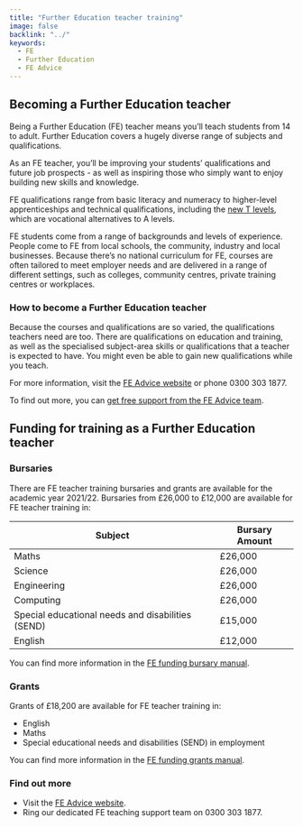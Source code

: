 ```yaml
---
title: "Further Education teacher training"
image: false
backlink: "../"
keywords:
  - FE
  - Further Education
  - FE Advice
---
```


## Becoming a Further Education teacher

Being a Further Education (FE) teacher means you’ll teach students from 14 to adult. Further Education covers a hugely diverse range of subjects and qualifications. 

As an FE teacher, you’ll be improving your students’ qualifications and future job prospects - as well as inspiring those who simply want to enjoy building new skills and knowledge.

FE qualifications range from basic literacy and numeracy to higher-level apprenticeships and technical qualifications, including the <a href='https://www.gov.uk/government/publications/introduction-of-t-levels/introduction-of-t-levels'>new T levels</a>, which are vocational alternatives to A levels.

FE students come from a range of backgrounds and levels of experience. People come to FE from local schools, the community, industry and local businesses. Because there’s no national curriculum for FE, courses are often tailored to meet employer needs and are delivered in a range of different settings, such as colleges, community centres, private training centres or workplaces.

### How to become a Further Education teacher

Because the courses and qualifications are so varied, the qualifications teachers need are too. There are qualifications on education and training, as well as the specialised subject-area skills or qualifications that a teacher is expected to have. You might even be able to gain new qualifications while you teach.

For more information, visit the <a href='https://www.feadvice.org.uk/i-want-work-fe-skills-sector'>FE Advice website</a> or phone 0300 303 1877.

To find out more, you can <a href='https://www.feadvice.org.uk/i-want-work-fe-skills-sector'>get free support from the FE Advice team</a>.
 
## Funding for training as a Further Education teacher

### Bursaries

There are FE teacher training bursaries and grants are available for the academic year 2021/22.
Bursaries from £26,000 to £12,000 are available for FE teacher training in: 

| Subject                       | Bursary Amount | 
| -------                       | -----   | 
| Maths                         | £26,000 | 
| Science                       | £26,000 | 
| Engineering                   | £26,000 | 
| Computing                     | £26,000 | 
| Special educational needs and disabilities (SEND)| £15,000 | 
| English                       | £12,000 | 

You can find more information in the <a href='https://www.gov.uk/government/publications/fe-funding-initial-teacher-education-ite-2021-to-2022'>FE funding bursary manual</a>.

### Grants

Grants of £18,200 are available for FE teacher training in:

* English
* Maths 
* Special educational needs and disabilities (SEND) in employment

You can find more information in the <a href='https://www.gov.uk/government/publications/fe-funding-initial-teacher-education-ite-2021-to-2022'>FE funding grants manual</a>.
 
### Find out more

* Visit the <a href='https://www.feadvice.org.uk/i-want-work-fe-skills-sector'>FE Advice website</a>. 
* Ring our dedicated FE teaching support team on 0300 303 1877.
 
